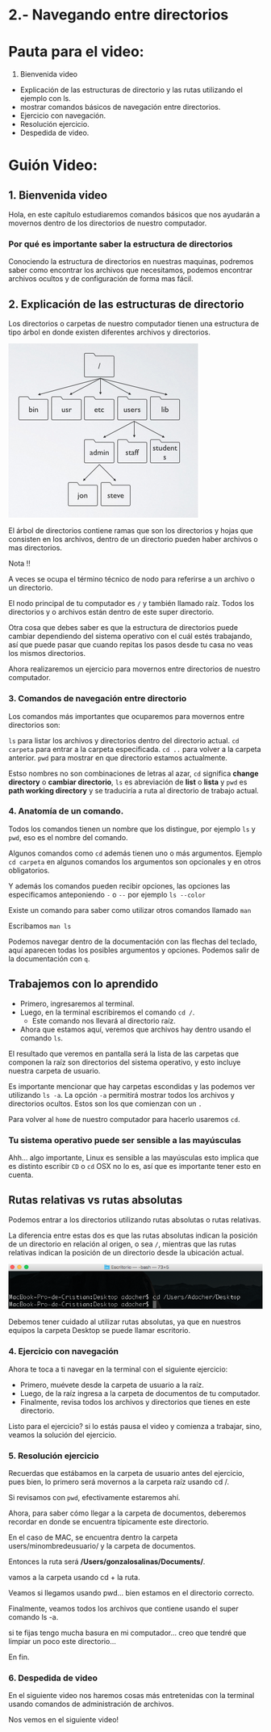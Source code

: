 # 2.- Navegando entre directorios

# Pauta para el video:

1. Bienvenida video
- Explicación de las estructuras de directorio y las rutas utilizando el ejemplo con ls.
- mostrar comandos básicos de navegación entre directorios.
- Ejercicio con navegación.
- Resolución ejercicio.  
- Despedida de video.

# Guión Video:

## 1. Bienvenida video

Hola, en este capítulo estudiaremos comandos básicos que nos ayudarán a movernos dentro de los directorios de nuestro computador. 

### Por qué es importante saber la estructura de directorios

Conociendo la estructura de directorios en nuestras maquinas, podremos saber como encontrar los archivos que necesitamos, podemos encontrar archivos ocultos y de configuración de forma mas fácil.

## 2. Explicación de las estructuras de directorio

Los directorios o carpetas de nuestro computador tienen una estructura de tipo árbol en donde existen diferentes archivos y directorios.

![Estructuras de directorios](img/estructuradirectorio.png)

El árbol de directorios contiene ramas que son los directorios y hojas que consisten en los archivos, dentro de un directorio pueden haber archivos o mas directorios.

Nota !!

A veces se ocupa el término técnico de nodo para referirse a un archivo o un directorio.

El nodo principal de tu computador es `/` y también llamado raíz. Todos los directorios y o archivos están dentro de este super directorio.

Otra cosa que debes saber es que la estructura de directorios puede cambiar dependiendo del sistema operativo con el cuál estés trabajando, así que puede pasar que cuando repitas los pasos desde tu casa no veas los mismos directorios.

Ahora realizaremos un ejercicio para movernos entre directorios de nuestro computador.

### 3. Comandos de navegación entre directorio

Los comandos más importantes que ocuparemos para movernos entre directorios son:

`ls` para listar los archivos y directorios dentro del directorio actual.
`cd carpeta` para entrar a la carpeta especificada.
`cd ..` para volver a la carpeta anterior.
`pwd` para mostrar en que directorio estamos actualmente.

Estso nombres no son combinaciones de letras al azar, `cd` significa **change directory** o **cambiar directorio**, `ls` es abreviación de **list** o **lista** y `pwd` es **path working directory** y se traduciría a ruta al directorio de trabajo actual.  

### 4. Anatomía de un comando.

Todos los comandos tienen un nombre que los distingue, por ejemplo `ls` y `pwd`, eso es el nombre del comando. 

Algunos comandos como `cd` además tienen uno o más argumentos. Ejemplo `cd carpeta` en algunos comandos los argumentos son opcionales y en otros obligatorios.

Y además los comandos pueden recibir opciones, las opciones las especificamos anteponiendo `-` o `--` por ejemplo `ls --color`

Existe un comando para saber como utilizar otros comandos llamado `man`

Escribamos `man ls`

Podemos navegar dentro de la documentación con las flechas del teclado, aquí aparecen todas los posibles argumentos y opciones. Podemos salir de la documentación con `q`.

## Trabajemos con lo aprendido

- Primero, ingresaremos al terminal.
- Luego, en la terminal escribiremos el comando `cd /`.
	-  Este comando nos llevará al directorio raíz.
- Ahora que estamos aquí, veremos que archivos hay dentro usando el comando `ls`.

El resultado que veremos en pantalla será la  lista de las carpetas que componen la raíz son directorios del sistema operativo, y esto incluye nuestra carpeta de usuario.

Es importante mencionar que hay carpetas escondidas y las podemos ver utilizando `ls -a`.
La opción `-a` permitirá mostrar todos los archivos y directorios ocultos. Estos son los que comienzan con un `.`

Para volver al `home` de nuestro computador para hacerlo usaremos `cd`.

### Tu sistema operativo puede ser sensible a las mayúsculas 

Ahh... algo importante, Linux es sensible a las mayúsculas esto implica que es distinto escribir `CD` o `cd`  OSX no lo es, así que es importante tener esto en cuenta.

## Rutas relativas vs rutas absolutas

Podemos entrar a los directorios utilizando rutas absolutas o rutas relativas.

La diferencia entre estas dos es que las rutas absolutas indican la posición de un directorio en relación al origen, o sea `/`, mientras que las rutas relativas indican la posición de un directorio desde la ubicación actual.

![Escritorio ruta absoluta](img/escritorioabsoluta.png)

Debemos tener cuidado al utilizar rutas absolutas, ya que en nuestros equipos la carpeta Desktop se puede llamar escritorio.

### 4. Ejercicio con navegación

Ahora te toca a ti navegar en la terminal con el siguiente ejercicio:

- Primero, muévete desde la carpeta de usuario a la raíz.
- Luego, de la raíz ingresa a la carpeta de documentos de tu computador.
- Finalmente, revisa todos los archivos y directorios que tienes en este directorio.

Listo para el ejercicio? si lo estás pausa el video y comienza a trabajar, sino, veamos la solución del ejercicio.

### 5. Resolución ejercicio

Recuerdas que estábamos en la carpeta de usuario antes del ejercicio, pues bien, lo primero será movernos a la carpeta raíz usando cd /.

Si revisamos con `pwd`, efectivamente estaremos ahí.

Ahora, para saber cómo llegar a la carpeta de documentos, deberemos recordar en donde se encuentra típicamente este directorio.

En el caso de MAC, se encuentra dentro la carpeta users/minombredeusuario/ y la carpeta de documentos.

Entonces la ruta será **/Users/gonzalosalinas/Documents/**.

vamos a la carpeta usando cd + la ruta.

Veamos si llegamos usando pwd... bien estamos en el directorio correcto.

Finalmente, veamos todos los archivos que contiene usando el super comando ls -a.

si te fijas tengo mucha basura en mi computador... creo que tendré que limpiar un poco este directorio...

En fin.

### 6. Despedida de video

En el siguiente video nos haremos cosas más entretenidas con la terminal usando comandos de administración de archivos.

Nos vemos en el siguiente video!
